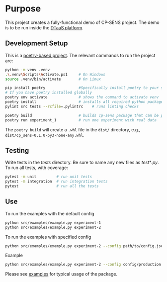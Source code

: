 # Purpose

This project creates a fully-functional demo of CP-SENS project.
The demo is to be run inside the
[DTaaS platform](https://github.com/into-cps-association/DTaaS).

## Development Setup

This is a [poetry-based project](https://python-poetry.org/docs/).
The relevant commands to run the project are:

```bash
python -m venv .venv
.\.venv\Scripts\Activate.ps1     # On Windows
source .venv/bin/activate        # On Linux

pip install poetry               #Specifically install poetry to your system
# If you have poetry installed globally
poetry env activate              # shows the command to activate venv
poetry install                   # installs all required python packages
pylint src tests --rcfile=.pylintrc    # runs linting checks

poetry build                     # builds cp-sens package that can be published on pip
poetry run experiment_1          # run one experiment with real data
```

The `poetry build` will create a `.whl` file in the `dist/` directory, e.g., `dist/cp_sens-0.1.0-py3-none-any.whl`.

## Testing

Write tests in the _tests_ directory. Be sure to name any new files as
_test_*_.py_. To run all tests, with coverage:

```bash
pytest -m unit         # run unit tests
pytest -m integration  # run integration tests
pytest                 # run all the tests
```

## Use
To run the examples with the default config
```bash
python src/examples/example.py experiment-1
python src/examples/example.py experiment-2
```

To run the examples with specified config
```bash
python src/examples/example.py experiment-2 --config path/to/config.json
```
Example
```bash
python src/examples/example.py experiment-2 --config config/production.json
```

Please see [examples](src/examples/README.md) for typical usage of the package.
